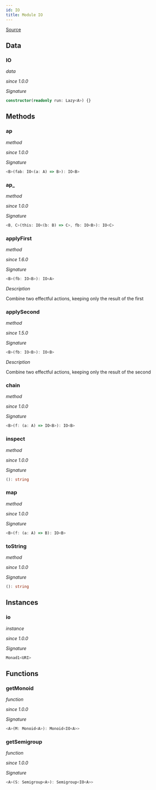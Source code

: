 ```yaml
---
id: IO
title: Module IO
---
```


[Source](https://github.com/gcanti/fp-ts/blob/master/src/IO.ts)

## Data

### IO

_data_

_since 1.0.0_

_Signature_

```ts
constructor(readonly run: Lazy<A>) {}
```

## Methods

### ap

_method_

_since 1.0.0_

_Signature_

```ts
<B>(fab: IO<(a: A) => B>): IO<B>
```

### ap\_

_method_

_since 1.0.0_

_Signature_

```ts
<B, C>(this: IO<(b: B) => C>, fb: IO<B>): IO<C>
```

### applyFirst

_method_

_since 1.6.0_

_Signature_

```ts
<B>(fb: IO<B>): IO<A>
```

_Description_

Combine two effectful actions, keeping only the result of the first

### applySecond

_method_

_since 1.5.0_

_Signature_

```ts
<B>(fb: IO<B>): IO<B>
```

_Description_

Combine two effectful actions, keeping only the result of the second

### chain

_method_

_since 1.0.0_

_Signature_

```ts
<B>(f: (a: A) => IO<B>): IO<B>
```

### inspect

_method_

_since 1.0.0_

_Signature_

```ts
(): string
```

### map

_method_

_since 1.0.0_

_Signature_

```ts
<B>(f: (a: A) => B): IO<B>
```

### toString

_method_

_since 1.0.0_

_Signature_

```ts
(): string
```

## Instances

### io

_instance_

_since 1.0.0_

_Signature_

```ts
Monad1<URI>
```

## Functions

### getMonoid

_function_

_since 1.0.0_

_Signature_

```ts
<A>(M: Monoid<A>): Monoid<IO<A>>
```

### getSemigroup

_function_

_since 1.0.0_

_Signature_

```ts
<A>(S: Semigroup<A>): Semigroup<IO<A>>
```
